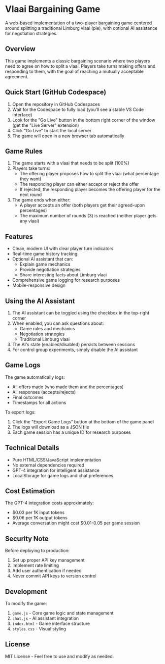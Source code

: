# Vlaai Bargaining Game

A web-based implementation of a two-player bargaining game centered around splitting a traditional Limburg vlaai (pie), with optional AI assistance for negotiation strategies.

## Overview

This game implements a classic bargaining scenario where two players need to agree on how to split a vlaai. Players take turns making offers and responding to them, with the goal of reaching a mutually acceptable agreement.

## Quick Start (GitHub Codespace)

1. Open the repository in GitHub Codespaces
2. Wait for the Codespace to fully load (you'll see a stable VS Code interface)
3. Look for the "Go Live" button in the bottom right corner of the window (get the "Live Server" extension)
4. Click "Go Live" to start the local server
5. The game will open in a new browser tab automatically

## Game Rules

1. The game starts with a vlaai that needs to be split (100%)
2. Players take turns:
   - The offering player proposes how to split the vlaai (what percentage they want)
   - The responding player can either accept or reject the offer
   - If rejected, the responding player becomes the offering player for the next round
3. The game ends when either:
   - A player accepts an offer (both players get their agreed-upon percentages)
   - The maximum number of rounds (3) is reached (neither player gets any vlaai)

## Features

- Clean, modern UI with clear player turn indicators
- Real-time game history tracking
- Optional AI assistant that can:
  - Explain game mechanics
  - Provide negotiation strategies
  - Share interesting facts about Limburg vlaai
- Comprehensive game logging for research purposes
- Mobile-responsive design

## Using the AI Assistant

1. The AI assistant can be toggled using the checkbox in the top-right corner
2. When enabled, you can ask questions about:
   - Game rules and mechanics
   - Negotiation strategies
   - Traditional Limburg vlaai
3. The AI's state (enabled/disabled) persists between sessions
4. For control group experiments, simply disable the AI assistant

## Game Logs

The game automatically logs:
- All offers made (who made them and the percentages)
- All responses (accepts/rejects)
- Final outcomes
- Timestamps for all actions

To export logs:
1. Click the "Export Game Logs" button at the bottom of the game panel
2. The logs will download as a JSON file
3. Each game session has a unique ID for research purposes

## Technical Details

- Pure HTML/CSS/JavaScript implementation
- No external dependencies required
- GPT-4 integration for intelligent assistance
- LocalStorage for game logs and chat preferences

## Cost Estimation

The GPT-4 integration costs approximately:
- $0.03 per 1K input tokens
- $0.06 per 1K output tokens
- Average conversation might cost $0.01-0.05 per game session

## Security Note

Before deploying to production:
1. Set up proper API key management
2. Implement rate limiting
3. Add user authentication if needed
4. Never commit API keys to version control

## Development

To modify the game:
1. `game.js` - Core game logic and state management
2. `chat.js` - AI assistant integration
3. `index.html` - Game interface structure
4. `styles.css` - Visual styling

## License

MIT License - Feel free to use and modify as needed. 